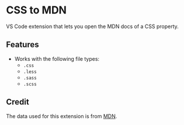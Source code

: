 # CSS to MDN

VS Code extension that lets you open the MDN docs of a CSS property.

## Features

* Works with the following file types:
  * `.css`
  * `.less`
  * `.sass`
  * `.scss`

## Credit

The data used for this extension is from [MDN](https://github.com/mdn/data).

